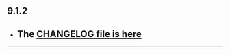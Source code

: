 ## 9.1.2

- ## The [CHANGELOG file is here](https://flutter-sound.canardoux.xyz/changelog.html)

-----------------------------------------------------------------------------------------------------------------------------------

